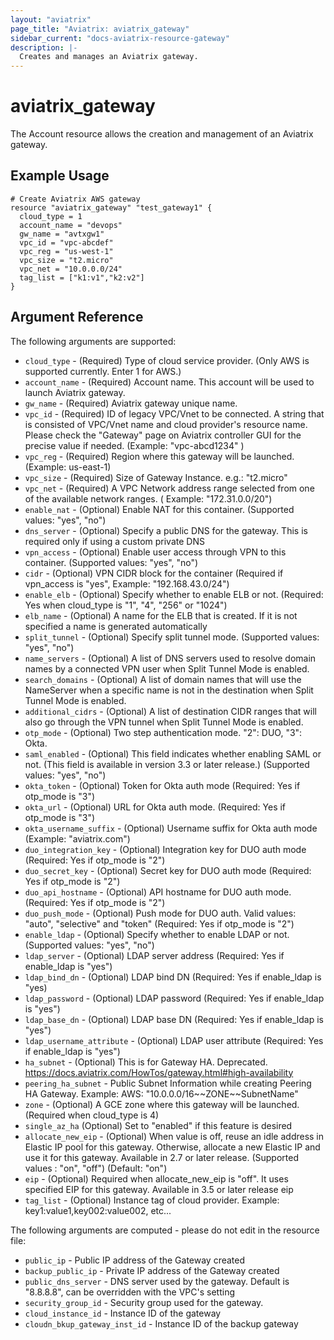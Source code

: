 ```yaml
---
layout: "aviatrix"
page_title: "Aviatrix: aviatrix_gateway"
sidebar_current: "docs-aviatrix-resource-gateway"
description: |-
  Creates and manages an Aviatrix gateway.
---
```


# aviatrix_gateway

The Account resource allows the creation and management of an Aviatrix gateway.

## Example Usage

```hcl
# Create Aviatrix AWS gateway
resource "aviatrix_gateway" "test_gateway1" {
  cloud_type = 1
  account_name = "devops"
  gw_name = "avtxgw1"
  vpc_id = "vpc-abcdef"
  vpc_reg = "us-west-1"
  vpc_size = "t2.micro"
  vpc_net = "10.0.0.0/24"
  tag_list = ["k1:v1","k2:v2"]
}
```

## Argument Reference

The following arguments are supported:

* `cloud_type` - (Required) Type of cloud service provider. (Only AWS is supported currently. Enter 1 for AWS.)
* `account_name` - (Required) Account name. This account will be used to launch Aviatrix gateway.
* `gw_name` - (Required) Aviatrix gateway unique name.
* `vpc_id` - (Required) ID of legacy VPC/Vnet to be connected. A string that is consisted of VPC/Vnet name and cloud provider's resource name. Please check the "Gateway" page on Aviatrix controller GUI for the precise value if needed. (Example:  "vpc-abcd1234" )
* `vpc_reg` - (Required) Region where this gateway will be launched. (Example: us-east-1)
* `vpc_size` - (Required) Size of Gateway Instance. e.g.: "t2.micro"
* `vpc_net` - (Required) A VPC Network address range selected from one of the available network ranges. ( Example: "172.31.0.0/20")
* `enable_nat` - (Optional) Enable NAT for this container. (Supported values: "yes", "no")
* `dns_server` - (Optional) Specify a public DNS for the gateway. This is required only if using a custom private DNS
* `vpn_access` - (Optional) Enable user access through VPN to this container. (Supported values: "yes", "no")
* `cidr` - (Optional) VPN CIDR block for the container (Required if vpn_access is "yes", Example: "192.168.43.0/24")
* `enable_elb` - (Optional) Specify whether to enable ELB or not. (Required: Yes when cloud_type is "1", "4", "256" or "1024")
* `elb_name` - (Optional) A name for the ELB that is created. If it is not specified a name is generated automatically 
* `split_tunnel` - (Optional) Specify split tunnel mode. (Supported values: "yes", "no")
* `name_servers` - (Optional) A list of DNS servers used to resolve domain names by a connected VPN user when Split Tunnel Mode is enabled.
* `search_domains` - (Optional) A list of domain names that will use the NameServer when a specific name is not in the destination when Split Tunnel Mode is enabled.
* `additional_cidrs` - (Optional) A list of destination CIDR ranges that will also go through the VPN tunnel when Split Tunnel Mode is enabled.
* `otp_mode` - (Optional) Two step authentication mode. "2": DUO, "3": Okta.
* `saml_enabled` - (Optional) This field indicates whether enabling SAML or not. (This field is available in version 3.3 or later release.) (Supported values: "yes", "no")
* `okta_token` - (Optional) Token for Okta auth mode (Required: Yes if otp_mode is "3")
* `okta_url` - (Optional) URL for Okta auth mode. (Required: Yes if otp_mode is "3")
* `okta_username_suffix` - (Optional) Username suffix for Okta auth mode (Example: "aviatrix.com")
* `duo_integration_key` - (Optional) Integration key for DUO auth mode (Required: Yes if otp_mode is "2")
* `duo_secret_key` - (Optional) Secret key for DUO auth mode (Required: Yes if otp_mode is "2")
* `duo_api_hostname` - (Optional) API hostname for DUO auth mode. (Required: Yes if otp_mode is "2")
* `duo_push_mode` - (Optional) Push mode for DUO auth. Valid values: "auto", "selective" and "token" (Required: Yes if otp_mode is "2")
* `enable_ldap` - (Optional) Specify whether to enable LDAP or not. (Supported values: "yes", "no")
* `ldap_server` - (Optional) LDAP server address (Required: Yes if enable_ldap is "yes")
* `ldap_bind_dn` - (Optional) LDAP bind DN (Required: Yes if enable_ldap is "yes)
* `ldap_password` - (Optional) LDAP password (Required: Yes if enable_ldap is "yes")
* `ldap_base_dn` - (Optional) LDAP base DN (Required: Yes if enable_ldap is "yes")
* `ldap_username_attribute` - (Optional) LDAP user attribute (Required: Yes if enable_ldap is "yes")
* `ha_subnet` - (Optional) This is for Gateway HA. Deprecated. https://docs.aviatrix.com/HowTos/gateway.html#high-availability
* `peering_ha_subnet` - Public Subnet Information while creating Peering HA Gateway. Example: AWS: "10.0.0.0/16\~\~ZONE\~\~SubnetName"
* `zone` - (Optional) A GCE zone where this gateway will be launched. (Required when cloud_type is 4)
* `single_az_ha` (Optional) Set to "enabled" if this feature is desired
* `allocate_new_eip` - (Optional) When value is off, reuse an idle address in Elastic IP pool for this gateway. Otherwise, allocate a new Elastic IP and use it for this gateway. Available in 2.7 or later release. (Supported values : "on", "off") (Default: "on")
* `eip` - (Optional) Required when allocate_new_eip is "off". It uses specified EIP for this gateway. Available in 3.5 or later release eip
* `tag_list` - (Optional) Instance tag of cloud provider. Example: key1:value1,key002:value002, etc...


The following arguments are computed - please do not edit in the resource file:

* `public_ip` - Public IP address of the Gateway created
* `backup_public_ip` - Private IP address of the Gateway created
* `public_dns_server` - DNS server used by the gateway. Default is "8.8.8.8", can be overridden with the VPC's setting
* `security_group_id` - Security group used for the gateway.
* `cloud_instance_id` - Instance ID of the gateway
* `cloudn_bkup_gateway_inst_id` - Instance ID of the backup gateway
